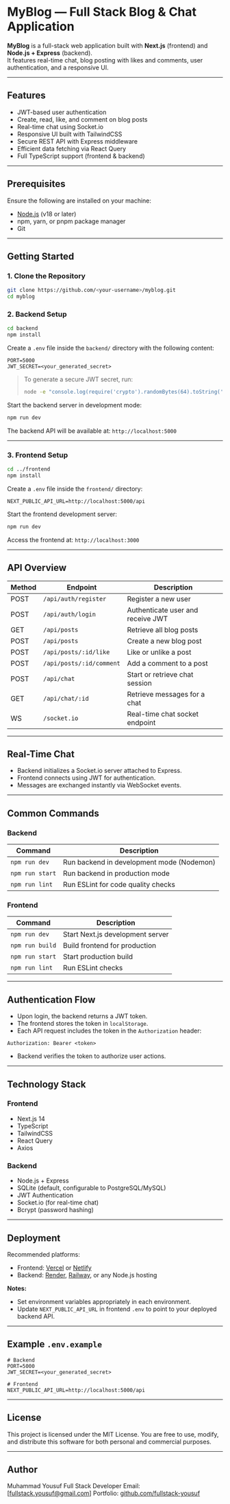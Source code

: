 

# MyBlog — Full Stack Blog & Chat Application

**MyBlog** is a full-stack web application built with **Next.js** (frontend) and **Node.js + Express** (backend).  
It features real-time chat, blog posting with likes and comments, user authentication, and a responsive UI.

---

## Features

- JWT-based user authentication  
- Create, read, like, and comment on blog posts  
- Real-time chat using Socket.io  
- Responsive UI built with TailwindCSS  
- Secure REST API with Express middleware  
- Efficient data fetching via React Query  
- Full TypeScript support (frontend & backend)  

---

## Prerequisites

Ensure the following are installed on your machine:

- [Node.js](https://nodejs.org/) (v18 or later)  
- npm, yarn, or pnpm package manager  
- Git  

---

## Getting Started

### 1. Clone the Repository

```bash
git clone https://github.com/<your-username>/myblog.git
cd myblog
````

### 2. Backend Setup

```bash
cd backend
npm install
```

Create a `.env` file inside the `backend/` directory with the following content:

```env
PORT=5000
JWT_SECRET=<your_generated_secret>
```

> To generate a secure JWT secret, run:
>
> ```bash
> node -e "console.log(require('crypto').randomBytes(64).toString('hex'))"
> ```

Start the backend server in development mode:

```bash
npm run dev
```

The backend API will be available at: `http://localhost:5000`

---

### 3. Frontend Setup

```bash
cd ../frontend
npm install
```

Create a `.env` file inside the `frontend/` directory:

```env
NEXT_PUBLIC_API_URL=http://localhost:5000/api
```

Start the frontend development server:

```bash
npm run dev
```

Access the frontend at: `http://localhost:3000`

---

## API Overview

| Method | Endpoint                 | Description                       |
| ------ | ------------------------ | --------------------------------- |
| POST   | `/api/auth/register`     | Register a new user               |
| POST   | `/api/auth/login`        | Authenticate user and receive JWT |
| GET    | `/api/posts`             | Retrieve all blog posts           |
| POST   | `/api/posts`             | Create a new blog post            |
| POST   | `/api/posts/:id/like`    | Like or unlike a post             |
| POST   | `/api/posts/:id/comment` | Add a comment to a post           |
| POST   | `/api/chat`              | Start or retrieve chat session    |
| GET    | `/api/chat/:id`          | Retrieve messages for a chat      |
| WS     | `/socket.io`             | Real-time chat socket endpoint    |

---

## Real-Time Chat

* Backend initializes a Socket.io server attached to Express.
* Frontend connects using JWT for authentication.
* Messages are exchanged instantly via WebSocket events.

---

## Common Commands

### Backend

| Command         | Description                               |
| --------------- | ----------------------------------------- |
| `npm run dev`   | Run backend in development mode (Nodemon) |
| `npm run start` | Run backend in production mode            |
| `npm run lint`  | Run ESLint for code quality checks        |

### Frontend

| Command         | Description                      |
| --------------- | -------------------------------- |
| `npm run dev`   | Start Next.js development server |
| `npm run build` | Build frontend for production    |
| `npm run start` | Start production build           |
| `npm run lint`  | Run ESLint checks                |

---

## Authentication Flow

* Upon login, the backend returns a JWT token.
* The frontend stores the token in `localStorage`.
* Each API request includes the token in the `Authorization` header:

```http
Authorization: Bearer <token>
```

* Backend verifies the token to authorize user actions.

---

## Technology Stack

### Frontend

* Next.js 14
* TypeScript
* TailwindCSS
* React Query
* Axios

### Backend

* Node.js + Express
* SQLite (default, configurable to PostgreSQL/MySQL)
* JWT Authentication
* Socket.io (for real-time chat)
* Bcrypt (password hashing)

---

## Deployment

Recommended platforms:

* Frontend: [Vercel](https://vercel.com/) or [Netlify](https://netlify.com/)
* Backend: [Render](https://render.com/), [Railway](https://railway.app/), or any Node.js hosting

**Notes:**

* Set environment variables appropriately in each environment.
* Update `NEXT_PUBLIC_API_URL` in frontend `.env` to point to your deployed backend API.

---

## Example `.env.example`

```env
# Backend
PORT=5000
JWT_SECRET=<your_generated_secret>

# Frontend
NEXT_PUBLIC_API_URL=http://localhost:5000/api
```

---

## License

This project is licensed under the MIT License.
You are free to use, modify, and distribute this software for both personal and commercial purposes.

---

## Author

Muhammad Yousuf
Full Stack Developer
Email: [[fullstack.yousuf@gmail.com](mailto:fullstack.yousuf@gmail.com)]
Portfolio: [github.com/fullstack-yousuf](https://github.com/fullstack-yousuf)


